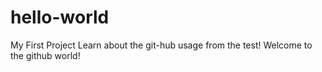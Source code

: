 # hello-world
My First Project
Learn about the git-hub usage from the test!
Welcome to the github world!
